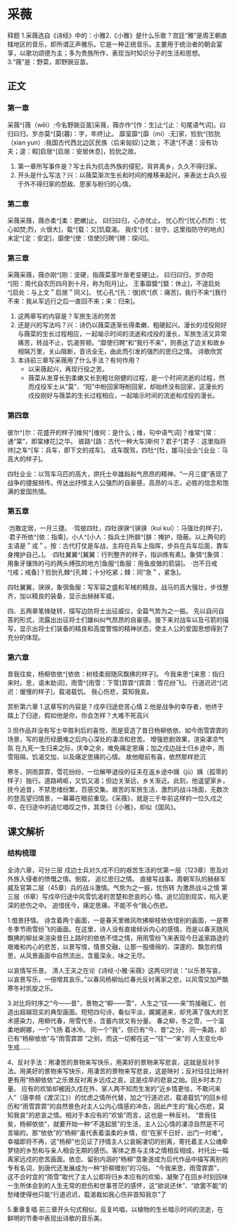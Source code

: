 # 采薇


释题
1.采薇选自《诗经》中的：小雅2.《小雅》是什么乐歌？宫廷“雅”是周王朝直辖地区的音乐，即所谓正声雅乐。它是一种正统音乐。主要用于统治者的朝会宴享，以歌功颂德为主；多为贵族所作，表现当时知识分子的生活和思想。
3.“薇”是：野菜，即野豌豆苗。


## 正文
### 第一章

采薇^[薇（wēi）:今名野豌豆苗]采薇，薇亦作^[作：生]止^[止：句尾语气词]。曰归曰归，岁亦莫^[莫(暮)：字，年终]止。
靡室靡^[靡（mi）:无]家，猃狁^[猃狁（xian yun）:我国古代西北边区民族（后来匈奴）]之故；
不遑^[不遑：没有功夫；遑：暇]启居^[启居：安居休息]，猃狁之故。

1. 第一章所写事件是？写士兵为抗击外族的侵犯，背井离乡，久久不得归家。
2. 开头是什么写法？兴：以薇菜渐次生长和时间的推移来起兴，来表达士兵久役于外不得归家的怨敌、思家与盼归的心情。

### 第二章

采薇采薇，薇亦柔^[柔：肥嫩]止。
曰归曰归，心亦忧止。
忧心烈^[忧心烈烈：忧心如焚;烈，火很大]，载^[载：又]饥载渴。
我戍^[戍：驻守。这里指防守的地点]未定^[定：安定]，靡使^[使：信使]归聘^[聘：探问]。

### 第三章

采薇采薇，薇亦刚^[刚：坚硬，指薇菜茎叶渐老变硬]止。
曰归曰归，岁亦阳^[阳：周代自农历四月到十月，称为阳月]止。
王事靡盬^[盬：休止]，不遑启处^[启处：与上文＂启居＂同义]。
忧心孔^[孔：很]疚^[疚：痛苦]，我行不来^[我行不来：我从军远行之后一直回不来；来：归来]。


1. 这两章写的内容是？军旅生活的劳苦
2. 还是兴的写法吗？兴：诗仍以薇菜逐渐长得柔嫩、粗硬起兴。漫长的戍役刚好与薇菜的生长过程相应，一起喻示时间的流逝和戍役的漫长，军旅生活又异常痛苦，转战不止，饥渴劳顿。“靡使归聘”和“我行不来”，则表达了边关和故乡相隔万里，关山阻断，音讯全无，由此而引发的强烈的思归之情。
诗歌欣赏
1. 本诗前三章写采薇用了什么手法？有何作用？
	- 以采薇起兴，再现行役之苦。
	- 薇菜从发芽长到柔嫩又长到粗壮刚健的过程，是一个时间流逝的过程，然而戍役军士从“莫”、“阳”中盼回家呀盼回家，却始终没有回家，这漫长的戍役刚好与薇菜的生长过程相应，一起喻示时间的流逝和戍役的漫长。


### 第四章

彼尔^[尔：花盛开的样子]维何^[维何：是什么；维，句中语气词]？维常^[常：通“棠”，即棠棣花]之华。
彼路^[路：古代一种大车]斯何？君子^[君子：这里指将帅]之车^[车：兵车，即下文的戎车]。
戎车既驾，四牡^[牡，雄马]业业^[业业：马高大的样子]。

四牡业业：以驾车马匹的高大，烘托士卒雄赳赳气昂昂的精神。“一月三捷”表现了战争的捷报频传。传达出抒情主人公强烈的自豪感，高昂的斗志，必胜的信念和饱满的爱国热情。

### 第五章

·岂敢定居，一月三捷。
·驾彼四牡，四牡骙骙^[骙骙（kuí kuí）：马强壮的样子]，
·君子所依^[依：指乘]，小人^[小人：指兵士]所腓^[腓：掩护，隐蔽。以上两句的主语是＂戎＂。按：古代打仗是车战，主将在兵车上指挥，步兵在兵车后面，靠车身掩护自己。]。
·四牡翼翼^[翼翼：行列整齐的样子，指训练有素]。象弭^[象弭：用象牙镶饰的弓的两头缚弦的地方]鱼服^[鱼服：用鱼皮做的箭袋]。
·岂不日戒^[戒；戒备]？猃狁孔棘^[孔棘；十分吃紧；棘：同“急＂，紧急]。

四牡翼翼，骙骙，象弭鱼服：写军容之盛和军械的精良。战马的高大强壮，步伐整齐，加以精良的装备，显示出赫赫军威，

四、五两章笔锋陡转，描写边防将士出征威仪，全篇气势为之一振。
先以自问自答的形式，流露出出征将士们雄纠纠气昂昂的自豪感。接下来对战车以及弓箭的描写，显示出将士们装备的精良和高度警惕的精神状态，使主人公的爱国思想得到了充分的体现。


### 第六章

昔我往矣，杨柳依依^[依依：树枝柔弱随风飘拂的样子]。
今我来思^[来思：指归来时。思，语末助词]，雨雪^[雨雪：下雪]霏霏^[霏霏：雪花纷飞]。
行道迟迟^[迟迟：缓慢的样子]，载渴载饥。
我心伤悲，莫知我哀。

赏析第六章
1.这章写的内容是？戍卒归途悲苦心情
2.他是战争的幸存者，他终于踏上了归途，假如他是你，你会怎样？大难不死高兴

3.但作品并没有写士卒胜利后的喜悦，而是营造了昔日杨柳依依、如今雨雪霏霏的场景，写的是历经磨难之后内心深处的凄凉和悲苦。
增强悲剧效果，渲染凄凉气氛
在九死一生归来之际，庆幸之余，难免痛定思痛；加之戍边战士归乡途中，雨雪阻隔，饥渴交加，以及痛定思痛的心情。
故他眼前有喜，依然那样悲沉


寒冬，阴雨霏霏，雪花纷纷，一位解甲退役的征夫在返乡途中踽（jǔ）踽（孤零的样子）独行。道路崎岖，又饥又渴；但边关渐远，乡关渐近。此刻，他遥望家乡，抚今追昔，不禁思绪纷繁，百感交集。艰苦的军旅生活，激烈的战斗场面，无数次的登高望归情景，一幕幕在眼前重现。《采薇》，就是三千年前这样的一位久戍之卒，在归途中的追忆唱叹之作，其类归《小雅》，却似《国风》。

## 课文解析

### 结构梳理
全诗六章，可分三层
戍边士兵对久戍不归的艰苦生活的忧第一层（123章）思及对外族入侵者的愤慨之情。倒叙，
追忆思归之情。
直接写战事。周朝军队的赫赫军威及官第二层（45章）兵的战斗激情。气势为之一振，忧伤转
为激昂战斗之情
第三层（6章）写戍卒归途中风雪饥渴的苦楚和悲哀的心
情。追忆回到现实，陷入更深的悲伤之中。
追惜抚今，痛定思痛，不能不令“我心伤悲。

1.借景抒情。
诗含着两个画面，一是春天里微风吹拂柳枝依依惜别的画面，一是寒冬季节雨雪纷飞的画面。在这里，诗人没有直接倾诉内心的感情，而是以春天随风飘拂的柳丝来渲染昔日上路时的依依不惜之情，用雨雪纷飞来表现今日返家路途的艰难和内心的悲苦，以景写情，情景交融，让那一股缠绵的、深邃的、飘忽的情思，从风景画面中自然流出，含蓄深永，味之无尽。

以哀情写乐景。
清人王夫之在论《诗经·小雅·采薇》这两句时说：“以乐景写哀，以哀景写乐，一倍增其哀乐。”以春风杨柳灿烂春光反衬离家之悲，以风雪交加严酷寒冬衬凯旋之乐。

3.对比将时序之“今——昔”，景物之“柳——雪”，人生之“往——来”剪接融汇，创造出超越现实的典型画面。短短四句诗，看似平淡，娓娓道来，却充满了强大的艺术感染力，用柳代春，用雪代冬，含蓄内敛又有分量。
春之柳，冬之雪，一个温柔地婀娜，一个飞扬
着冰冷。
同一个“我”，但已有“今、昔”之分，
同一条路，却已有“杨柳依依”与“雨雪霏霏
”之别，而这一切都在这一“往”一“来”的
人生变化中生成……

4、反衬手法：用凄苦的景物来写快乐，用美好的景物来写悲哀，这就是反衬手法。用美好的景物来写快乐，用凄苦的景物来写悲哀，这是映衬；反衬往往比映衬更有用“杨柳依依”之乐景反衬离乡远戍之哀，这是戍卒的悲哀之始。回乡时本力量。
应有的欢愉却被因久戍在外、家人两不知而生发的“近乡情更怯，不敢问来人”（唐李频《渡汉江》）的忧虑之情所代替，加之“行道迟迟，载渴载饥”的回乡经历和“雨雪霏霏”的自然景色对主人公内心情感的冲击，因此产生的“我心伤悲，莫知我哀”的悲哀之情。相对于本应有的“欢愉”而言，这也是一种反衬。
“昔我往矣，杨柳依依”，就要开始一种“不遑起居”的生活，主人公心情的凄凉自然是不可言喻的。那“依依”的“杨柳”虽代表着温柔的乡情，但“在家千日好，出门一时难”，幸福即将不再，这“杨柳”也见证了抒情主人公哀婉凄切的别离，寄托着主人公魂牵梦绕的乡愁和与亲人相会无期的感伤。客体之景与主体之情相反相成，衬托出一幅离家远戍的悲苦画面。依恋、留别内涵的“杨柳”意象遂成为后代作品中描写离别的专有名词，到唐代还发展成为一种“折柳赠别”的习俗。
“今我来思，雨雪霏霏”，这不合时宜的“雨雪”取代了主人公即将归乡本应有的欢愉，凝聚了在回乡时刻回味一生所体会到的人生无常的悲伤和世事苍茫的感怀，这“欲说还休”、“欲罢不能”的愁绪使得他只能“行道迟迟，载渴裁如我心伤非首知我京”了

5.重章复唱
前三章开头句式相似，反复吟唱，以植物的生长暗示时间的流逝，在鲜明的节奏中表现出诗歌的音乐美。


